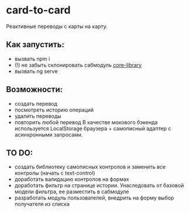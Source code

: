 # card-to-card
 Реактивные переводы с карты на карту.
## Как запустить:
- вызвать npm i
- (!) не забыть склонировать сабмодуль <a href="https://github.com/arseniyasokolov/core-library">core-library</a>
- вызвать ng serve
## Возможности:
- создать перевод
- посмотреть историю операций
- удалить переводы
- повторить любой перевод
В качестве мокового бэкенда используется LocalStorage браузера + самописный адаптер с асинхронными запросами.

## TO DO:
- создать библиотеку самописных контролов и заменить все контролы (начать с text-control)
- доработать валидацию контролов на формах
- доработать фильтр на странице истории. Унаследовать от базовой модели фильтра, ее разместить в сабмодуле
- разработать модуль пользователей, внедрить на форму выбор получателя из списка

